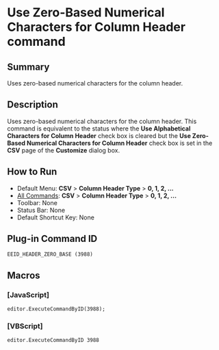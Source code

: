# Use Zero-Based Numerical Characters for Column Header command

## Summary

Uses zero-based numerical characters for the column header.

## Description

Uses zero-based numerical characters for the column header. This command is equivalent to the status where the **Use Alphabetical Characters for Column Header** check box is cleared but the **Use Zero-Based Numerical Characters for Column Header** check box is set in the **CSV** page of the **Customize** dialog box.

## How to Run

- Default Menu: **CSV** \> **Column Header Type** \> **0, 1, 2, ...**
- [All Commands](../tools/all_commands): **CSV** \> **Column Header Type** \> **0, 1, 2, ...**
- Toolbar: None
- Status Bar: None
- Default Shortcut Key: None

## Plug-in Command ID

```
EEID_HEADER_ZERO_BASE (3988)```

## Macros

### \[JavaScript\]

```
editor.ExecuteCommandByID(3988);
```

### \[VBScript\]

```
editor.ExecuteCommandByID 3988
```
